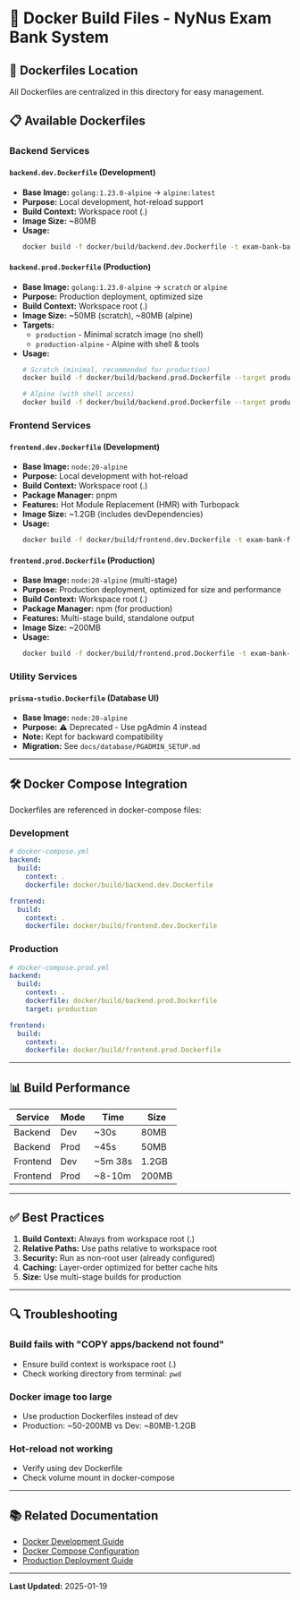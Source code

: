 # 🐳 Docker Build Files - NyNus Exam Bank System

## 📁 Dockerfiles Location

All Dockerfiles are centralized in this directory for easy management.

## 📋 Available Dockerfiles

### **Backend Services**

#### `backend.dev.Dockerfile` (Development)
- **Base Image:** `golang:1.23.0-alpine` → `alpine:latest`
- **Purpose:** Local development, hot-reload support
- **Build Context:** Workspace root (.)
- **Image Size:** ~80MB
- **Usage:**
  ```bash
  docker build -f docker/build/backend.dev.Dockerfile -t exam-bank-backend:dev .
  ```

#### `backend.prod.Dockerfile` (Production)
- **Base Image:** `golang:1.23.0-alpine` → `scratch` or `alpine`
- **Purpose:** Production deployment, optimized size
- **Build Context:** Workspace root (.)
- **Image Size:** ~50MB (scratch), ~80MB (alpine)
- **Targets:**
  - `production` - Minimal scratch image (no shell)
  - `production-alpine` - Alpine with shell & tools
- **Usage:**
  ```bash
  # Scratch (minimal, recommended for production)
  docker build -f docker/build/backend.prod.Dockerfile --target production -t exam-bank-backend:prod .
  
  # Alpine (with shell access)
  docker build -f docker/build/backend.prod.Dockerfile --target production-alpine -t exam-bank-backend:prod-alpine .
  ```

### **Frontend Services**

#### `frontend.dev.Dockerfile` (Development)
- **Base Image:** `node:20-alpine`
- **Purpose:** Local development with hot-reload
- **Build Context:** Workspace root (.)
- **Package Manager:** pnpm
- **Features:** Hot Module Replacement (HMR) with Turbopack
- **Image Size:** ~1.2GB (includes devDependencies)
- **Usage:**
  ```bash
  docker build -f docker/build/frontend.dev.Dockerfile -t exam-bank-frontend:dev .
  ```

#### `frontend.prod.Dockerfile` (Production)
- **Base Image:** `node:20-alpine` (multi-stage)
- **Purpose:** Production deployment, optimized for size and performance
- **Build Context:** Workspace root (.)
- **Package Manager:** npm (for production)
- **Features:** Multi-stage build, standalone output
- **Image Size:** ~200MB
- **Usage:**
  ```bash
  docker build -f docker/build/frontend.prod.Dockerfile -t exam-bank-frontend:prod .
  ```

### **Utility Services**

#### `prisma-studio.Dockerfile` (Database UI)
- **Base Image:** `node:20-alpine`
- **Purpose:** ⚠️ Deprecated - Use pgAdmin 4 instead
- **Note:** Kept for backward compatibility
- **Migration:** See `docs/database/PGADMIN_SETUP.md`

---

## 🛠️ Docker Compose Integration

Dockerfiles are referenced in docker-compose files:

### Development
```yaml
# docker-compose.yml
backend:
  build:
    context: .
    dockerfile: docker/build/backend.dev.Dockerfile

frontend:
  build:
    context: .
    dockerfile: docker/build/frontend.dev.Dockerfile
```

### Production
```yaml
# docker-compose.prod.yml
backend:
  build:
    context: .
    dockerfile: docker/build/backend.prod.Dockerfile
    target: production

frontend:
  build:
    context: .
    dockerfile: docker/build/frontend.prod.Dockerfile
```

---

## 📊 Build Performance

| Service | Mode | Time | Size |
|---------|------|------|------|
| Backend | Dev | ~30s | 80MB |
| Backend | Prod | ~45s | 50MB |
| Frontend | Dev | ~5m 38s | 1.2GB |
| Frontend | Prod | ~8-10m | 200MB |

---

## ✅ Best Practices

1. **Build Context:** Always from workspace root (.)
2. **Relative Paths:** Use paths relative to workspace root
3. **Security:** Run as non-root user (already configured)
4. **Caching:** Layer-order optimized for better cache hits
5. **Size:** Use multi-stage builds for production

---

## 🔍 Troubleshooting

### **Build fails with "COPY apps/backend not found"**
- Ensure build context is workspace root (.)
- Check working directory from terminal: `pwd`

### **Docker image too large**
- Use production Dockerfiles instead of dev
- Production: ~50-200MB vs Dev: ~80MB-1.2GB

### **Hot-reload not working**
- Verify using dev Dockerfile
- Check volume mount in docker-compose

---

## 📚 Related Documentation

- [Docker Development Guide](../DEVELOPMENT_GUIDE.md)
- [Docker Compose Configuration](../compose/README.md)
- [Production Deployment Guide](../docs/PRODUCTION_GUIDE.md)

---

**Last Updated:** 2025-01-19
